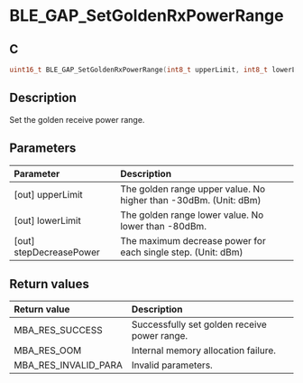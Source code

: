 # BLE_GAP_SetGoldenRxPowerRange

## C

```c
uint16_t BLE_GAP_SetGoldenRxPowerRange(int8_t upperLimit, int8_t lowerLimit, uint8_t stepDecreasePower);
```

## Description

Set the golden receive power range.

## Parameters

|Parameter|Description|
|:---|:---|
|\[out\] upperLimit|The golden range upper value. No higher than -30dBm. (Unit: dBm)|
|\[out\] lowerLimit|The golden range lower value. No lower than -80dBm.|
|\[out\] stepDecreasePower|The maximum decrease power for each single step. (Unit: dBm)|

## Return values

|Return value|Description|
|:---|:---|
MBA_RES_SUCCESS|Successfully set golden receive power range.|
MBA_RES_OOM|Internal memory allocation failure.|
MBA_RES_INVALID_PARA|Invalid parameters.|

